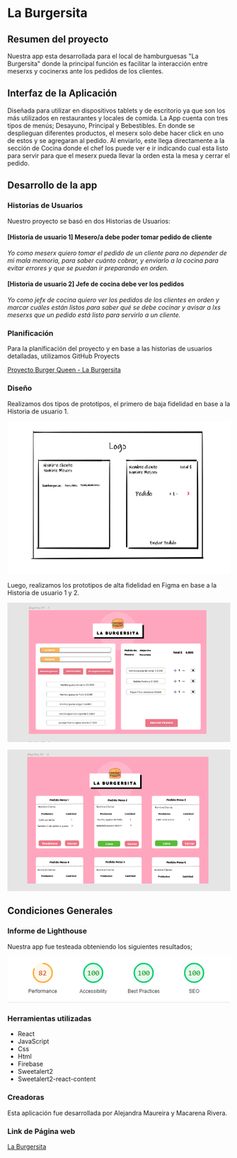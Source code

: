 # La Burgersita 

## Resumen del proyecto
Nuestra app esta desarrollada para el local de hamburguesas "La Burgersita" donde la principal función es facilitar la interacción entre meserxs y cocinerxs ante los pedidos de los clientes. 

## Interfaz de la Aplicación
Diseñada para utilizar en dispositivos tablets y de escritorio ya que son los más utilizados en restaurantes y locales de comida. 
La App cuenta con tres tipos de menús; Desayuno, Principal y Bebestibles. En donde se desplieguan diferentes productos, el meserx solo debe hacer click en uno de estos y se agregaran al pedido. Al enviarlo, este llega directamente a la sección de Cocina donde el chef los puede ver e ir indicando cual esta listo para servir para que el meserx pueda llevar la orden esta la mesa y cerrar el pedido. 

## Desarrollo de la app

### Historias de Usuarios
Nuestro proyecto se basó en dos Historias de Usuarios:

#### [Historia de usuario 1] Mesero/a debe poder tomar pedido de cliente

*Yo como meserx quiero tomar el pedido de un cliente para no depender de mi mala memoria, para saber cuánto cobrar, y enviarlo a la cocina para evitar errores y que se puedan ir preparando en orden.*

#### [Historia de usuario 2] Jefe de cocina debe ver los pedidos

*Yo como jefx de cocina quiero ver los pedidos de los clientes en orden y marcar cuáles están listos para saber qué se debe cocinar y avisar a lxs meserxs que un pedido está listo para servirlo a un cliente.*

### Planificación
Para la planificación del proyecto y en base a las historias de usuarios detalladas, utilizamos GitHub Proyects

[Proyecto Burger Queen - La Burgersita](https://github.com/MacarenaRivera/SCL018-burger-queen/projects/1)


### Diseño 
Realizamos dos tipos de prototipos, el primero de baja fidelidad en base a la Historia de usuario 1.

![Prototipo de baja fidelidad](src/imagenes/prototipobf.png)

Luego, realizamos los prototipos de alta fidelidad en Figma en base a la Historia de usuario 1 y 2.

![Prototipo de alta fidelidad](src/imagenes/prototipoaf1.png)

![Prototipo de alta fidelidad](src/imagenes/prototipoaf2.png)

## Condiciones Generales

### Informe de Lighthouse
Nuestra app fue testeada obteniendo los siguientes resultados;

![Lighthouse](src/imagenes/lighthouse.png)

### Herramientas utilizadas
* React
* JavaScript
* Css
* Html
* Firebase
* Sweetalert2
* Sweetalert2-react-content

### Creadoras
Esta aplicación fue desarrollada por Alejandra Maureira y Macarena Rivera.

### Link de Página web

[La Burgersita](https://burger-queen-ma-22d5b.web.app/)

